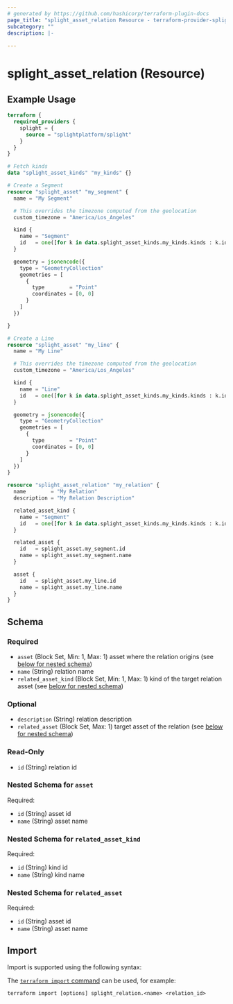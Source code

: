 ```yaml
---
# generated by https://github.com/hashicorp/terraform-plugin-docs
page_title: "splight_asset_relation Resource - terraform-provider-splight"
subcategory: ""
description: |-
  
---
```


# splight_asset_relation (Resource)



## Example Usage

```terraform
terraform {
  required_providers {
    splight = {
      source = "splightplatform/splight"
    }
  }
}

# Fetch kinds
data "splight_asset_kinds" "my_kinds" {}

# Create a Segment
resource "splight_asset" "my_segment" {
  name = "My Segment"

  # This overrides the timezone computed from the geolocation
  custom_timezone = "America/Los_Angeles"

  kind {
    name = "Segment"
    id   = one([for k in data.splight_asset_kinds.my_kinds.kinds : k.id if k.name == "Segment"])
  }

  geometry = jsonencode({
    type = "GeometryCollection"
    geometries = [
      {
        type        = "Point"
        coordinates = [0, 0]
      }
    ]
  })

}

# Create a Line
resource "splight_asset" "my_line" {
  name = "My Line"

  # This overrides the timezone computed from the geolocation
  custom_timezone = "America/Los_Angeles"

  kind {
    name = "Line"
    id   = one([for k in data.splight_asset_kinds.my_kinds.kinds : k.id if k.name == "Line"])
  }

  geometry = jsonencode({
    type = "GeometryCollection"
    geometries = [
      {
        type        = "Point"
        coordinates = [0, 0]
      }
    ]
  })
}

resource "splight_asset_relation" "my_relation" {
  name        = "My Relation"
  description = "My Relation Description"

  related_asset_kind {
    name = "Segment"
    id   = one([for k in data.splight_asset_kinds.my_kinds.kinds : k.id if k.name == "Segment"])
  }

  related_asset {
    id   = splight_asset.my_segment.id
    name = splight_asset.my_segment.name
  }

  asset {
    id   = splight_asset.my_line.id
    name = splight_asset.my_line.name
  }
}
```

<!-- schema generated by tfplugindocs -->
## Schema

### Required

- `asset` (Block Set, Min: 1, Max: 1) asset where the relation origins (see [below for nested schema](#nestedblock--asset))
- `name` (String) relation name
- `related_asset_kind` (Block Set, Min: 1, Max: 1) kind of the target relation asset (see [below for nested schema](#nestedblock--related_asset_kind))

### Optional

- `description` (String) relation description
- `related_asset` (Block Set, Max: 1) target asset of the relation (see [below for nested schema](#nestedblock--related_asset))

### Read-Only

- `id` (String) relation id

<a id="nestedblock--asset"></a>
### Nested Schema for `asset`

Required:

- `id` (String) asset id
- `name` (String) asset name


<a id="nestedblock--related_asset_kind"></a>
### Nested Schema for `related_asset_kind`

Required:

- `id` (String) kind id
- `name` (String) kind name


<a id="nestedblock--related_asset"></a>
### Nested Schema for `related_asset`

Required:

- `id` (String) asset id
- `name` (String) asset name

## Import

Import is supported using the following syntax:

The [`terraform import` command](https://developer.hashicorp.com/terraform/cli/commands/import) can be used, for example:

```shell
terraform import [options] splight_relation.<name> <relation_id>
```
